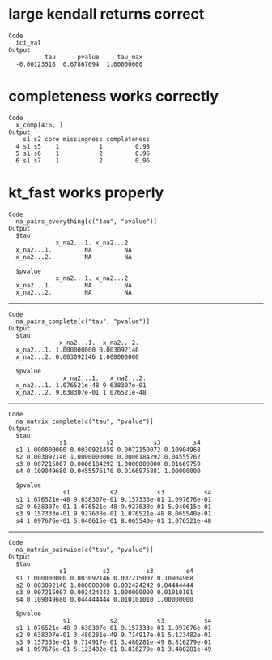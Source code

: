 # large kendall returns correct

    Code
      ici_val
    Output
              tau      pvalue     tau_max 
      -0.00123518  0.67867094  1.00000000 

# completeness works correctly

    Code
      x_comp[4:6, ]
    Output
        s1 s2 core missingness completeness
      4 s1 s5    1           1         0.98
      5 s1 s6    1           2         0.96
      6 s1 s7    1           2         0.96

# kt_fast works properly

    Code
      na_pairs_everything[c("tau", "pvalue")]
    Output
      $tau
                 x_na2...1. x_na2...2.
      x_na2...1.         NA         NA
      x_na2...2.         NA         NA
      
      $pvalue
                 x_na2...1. x_na2...2.
      x_na2...1.         NA         NA
      x_na2...2.         NA         NA
      

---

    Code
      na_pairs_complete[c("tau", "pvalue")]
    Output
      $tau
                  x_na2...1.  x_na2...2.
      x_na2...1. 1.000000000 0.003092146
      x_na2...2. 0.003092146 1.000000000
      
      $pvalue
                   x_na2...1.   x_na2...2.
      x_na2...1. 1.076521e-48 9.638307e-01
      x_na2...2. 9.638307e-01 1.076521e-48
      

---

    Code
      na_matrix_complete[c("tau", "pvalue")]
    Output
      $tau
                  s1           s2           s3         s4
      s1 1.000000000 0.0030921459 0.0072150072 0.10904968
      s2 0.003092146 1.0000000000 0.0006184292 0.04555762
      s3 0.007215007 0.0006184292 1.0000000000 0.01669759
      s4 0.109049680 0.0455576170 0.0166975881 1.00000000
      
      $pvalue
                   s1           s2           s3           s4
      s1 1.076521e-48 9.638307e-01 9.157333e-01 1.097676e-01
      s2 9.638307e-01 1.076521e-48 9.927638e-01 5.040615e-01
      s3 9.157333e-01 9.927638e-01 1.076521e-48 8.065540e-01
      s4 1.097676e-01 5.040615e-01 8.065540e-01 1.076521e-48
      

---

    Code
      na_matrix_pairwise[c("tau", "pvalue")]
    Output
      $tau
                  s1          s2          s3         s4
      s1 1.000000000 0.003092146 0.007215007 0.10904968
      s2 0.003092146 1.000000000 0.002424242 0.04444444
      s3 0.007215007 0.002424242 1.000000000 0.01010101
      s4 0.109049680 0.044444444 0.010101010 1.00000000
      
      $pvalue
                   s1           s2           s3           s4
      s1 1.076521e-48 9.638307e-01 9.157333e-01 1.097676e-01
      s2 9.638307e-01 3.480281e-49 9.714917e-01 5.123482e-01
      s3 9.157333e-01 9.714917e-01 3.480281e-49 8.816279e-01
      s4 1.097676e-01 5.123482e-01 8.816279e-01 3.480281e-49
      

